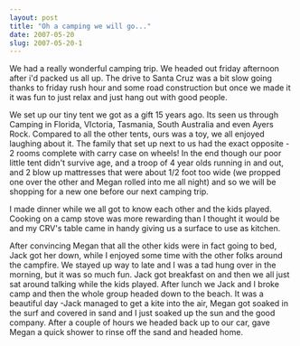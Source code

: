 ```yaml
---
layout: post
title: "Oh a camping we will go..."
date: 2007-05-20
slug: 2007-05-20-1
---
```


We had a really wonderful camping trip.  We headed out friday afternoon after i&apos;d packed us all up.  The drive to Santa Cruz was a bit slow going thanks to friday rush hour and some road construction but once we made it it was fun to just relax and just hang out with good people.  

We set up our tiny tent we got as a gift 15 years ago.  Its seen us through Camping in Florida, VIctoria, Tasmania, South Australia and even Ayers Rock.  Compared to all the other tents, ours was a toy, we all enjoyed laughing about it.  The family that set up next to us had the exact opposite - 2 rooms complete with carry case on wheels!  In the end though our poor little tent didn&apos;t survive age, and a troop of 4 year olds running in and out, and 2 blow up mattresses that were about 1/2 foot too wide 
(we propped one over the other and Megan rolled into me all night) and so we will be shopping for a new one before our next camping trip.

I made dinner while we all got to know each other and the kids played.  Cooking on a camp stove was more rewarding than I thought it would be and my CRV&apos;s table came in handy giving us a surface to use as kitchen.

After convincing Megan that all the other kids were in fact going to bed, Jack got her down, while I enjoyed some time with the other folks around the campfire.  We stayed up way to late and I was a tad hung over in the morning, but it was so much fun.  Jack got breakfast on and then we all just sat around talking while the kids played. After lunch we Jack and I broke camp and then the whole group headed down to the beach.  It was a beautiful day -Jack managed to get a kite into the air, Megan got soaked in the surf and covered in sand and I just soaked up the sun and the good company.    After a couple of hours we headed back up to our car, gave Megan a quick shower to rinse off the sand and headed home. 


